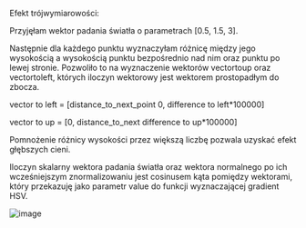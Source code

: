 Efekt trójwymiarowości:

Przyjęłam wektor padania światła o parametrach [0.5, 1.5, 3]. 

Następnie dla każdego punktu wyznaczyłam różnicę między jego wysokością a wysokością punktu bezpośrednio nad nim oraz punktu po lewej stronie. Pozwoliło to na wyznaczenie wektorów vectortoup oraz vectortoleft, których iloczyn wektorowy jest wektorem prostopadłym do zbocza.

vector to left = [distance_to_next_point 0, difference to left*100000]

vector to up = [0, distance_to_next difference to up*100000]

Pomnożenie różnicy wysokości przez większą liczbę pozwala uzyskać efekt głębszych cieni. 

Iloczyn skalarny wektora padania światła oraz wektora normalnego po ich wcześniejszym znormalizowaniu jest cosinusem kąta pomiędzy wektorami, który przekazuję jako parametr value do funkcji wyznaczającej gradient HSV.

![image](https://github.com/anroszkiewicz/map-coloring/assets/111358119/9729e405-1a46-4a12-ae9d-65405caf9a05)

